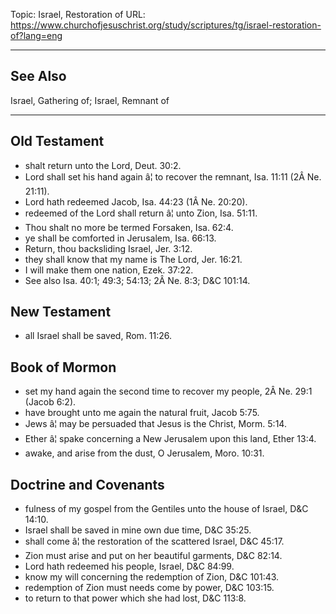 Topic: Israel, Restoration of
URL: https://www.churchofjesuschrist.org/study/scriptures/tg/israel-restoration-of?lang=eng

---

## See Also

Israel, Gathering of; Israel, Remnant of

---

## Old Testament

- shalt return unto the Lord, Deut. 30:2.
- Lord shall set his hand again â¦ to recover the remnant, Isa. 11:11 (2Â Ne. 21:11).
- Lord hath redeemed Jacob, Isa. 44:23 (1Â Ne. 20:20).
- redeemed of the Lord shall return â¦ unto Zion, Isa. 51:11.
- Thou shalt no more be termed Forsaken, Isa. 62:4.
- ye shall be comforted in Jerusalem, Isa. 66:13.
- Return, thou backsliding Israel, Jer. 3:12.
- they shall know that my name is The Lord, Jer. 16:21.
- I will make them one nation, Ezek. 37:22.
- See also Isa. 40:1; 49:3; 54:13; 2Â Ne. 8:3; D&C 101:14.

## New Testament

- all Israel shall be saved, Rom. 11:26.

## Book of Mormon

- set my hand again the second time to recover my people, 2Â Ne. 29:1 (Jacob 6:2).
- have brought unto me again the natural fruit, Jacob 5:75.
- Jews â¦ may be persuaded that Jesus is the Christ, Morm. 5:14.
- Ether â¦ spake concerning a New Jerusalem upon this land, Ether 13:4.
- awake, and arise from the dust, O Jerusalem, Moro. 10:31.

## Doctrine and Covenants

- fulness of my gospel from the Gentiles unto the house of Israel, D&C 14:10.
- Israel shall be saved in mine own due time, D&C 35:25.
- shall come â¦ the restoration of the scattered Israel, D&C 45:17.
- Zion must arise and put on her beautiful garments, D&C 82:14.
- Lord hath redeemed his people, Israel, D&C 84:99.
- know my will concerning the redemption of Zion, D&C 101:43.
- redemption of Zion must needs come by power, D&C 103:15.
- to return to that power which she had lost, D&C 113:8.

